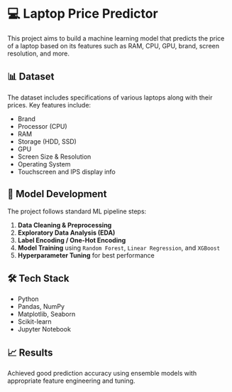 # 💻 Laptop Price Predictor

This project aims to build a machine learning model that predicts the price of a laptop based on its features such as RAM, CPU, GPU, brand, screen resolution, and more.

## 📊 Dataset
The dataset includes specifications of various laptops along with their prices. Key features include:
- Brand
- Processor (CPU)
- RAM
- Storage (HDD, SSD)
- GPU
- Screen Size & Resolution
- Operating System
- Touchscreen and IPS display info

## 🧠 Model Development
The project follows standard ML pipeline steps:
1. **Data Cleaning & Preprocessing**
2. **Exploratory Data Analysis (EDA)**
3. **Label Encoding / One-Hot Encoding**
4. **Model Training** using `Random Forest`, `Linear Regression`, and `XGBoost`
5. **Hyperparameter Tuning** for best performance

## 🛠 Tech Stack
- Python
- Pandas, NumPy
- Matplotlib, Seaborn
- Scikit-learn
- Jupyter Notebook

## 📈 Results
Achieved good prediction accuracy using ensemble models with appropriate feature engineering and tuning.


